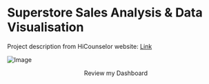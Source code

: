 # Superstore Sales Analysis & Data Visualisation

Project description from HiCounselor website: [Link](https://hicounselor.com/projects/superstore-sales-analysis-data-visualisation)

![Image](https://user-images.githubusercontent.com/127648422/224529590-829d20b8-d812-416e-ba33-c11a11132d7f.png)

<p align="center">
  <a href="https://www.slideshare.net/CandiceWu16/superstore-sales-reportpptx" style="text-decoration: none; border-bottom: none;">Review my Dashboard</a></p>
